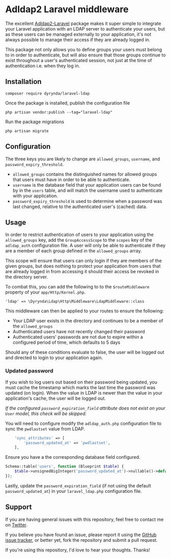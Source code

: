 # Adldap2 Laravel middleware

The excellent [Adldap2-Laravel](https://github.com/Adldap2/Adldap2-Laravel/) package makes it super simple to integrate your Laravel application with an LDAP server to authenticate your users, but as these users can be managed externally to your application, it's not always possible to manage their access if they are already logged in.

This package not only allows you to define groups your users must belong to in order to authenticate, but will also ensure that those groups continue to exist throughout a user's authenticated session, not just at the time of authentication i.e. when they log in.

## Installation

    composer require dyrynda/laravel-ldap

Once the package is installed, publish the configuration file

    php artisan vendor:publish --tag="laravel-ldap"

Run the package migrations

    php artisan migrate

## Configuration

The three keys you are likely to change are `allowed_groups`, `username`, and `password_expiry_threshold`.

* `allowed_groups` contains the distinguished names for allowed groups that users must have in order to be able to authenticate.
* `username` is the database field that your application users can be found by in the `users` table, and will match the username used to authenticate with your application.
* `password_expiry_threshold` is used to determine when a password was last changed, relative to the authenticated user's (cached) data.

## Usage

In order to restrict authentication of users to your application using the `allowed_groups` key, add the `GroupAccessScope` to the `scopes` key of the `adldap_auth` configuration file. A user will only be able to authenticate if they are a member of each group defined in the `allowed_groups` array.

This scope will ensure that users can only login if they are members of the given groups, but does nothing to protect your application from users that are already logged in from accessing it should their access be revoked in the directory server.

To combat this, you can add the following to to the `$routeMiddleware` property of your `app/Http/Kernel.php`.

    'ldap' => \Dyrynda\Ldap\Http\Middleware\LdapMiddleware::class

This middleware can then be applied to your routes to ensure the following:

* Your LDAP user exists in the directory and continues to be a member of the `allowed_groups`
* Authenticated users have not recently changed their password
* Authenticated users' passwords are not due to expire within a configured period of time, which defaults to 5 days

Should any of these conditions evaluate to false, the user will be logged out and directed to login to your application again.

### Updated password

If you wish to log users out based on their password being updated, you must cache the timestamp which marks the last time the password was updated (on login). When the value in LDAP is newer than the value in your application's cache, the user will be logged out.

*If the configured `password_expiration_field` attribute does not exist on your `User` model, this check will be skipped.*

You will need to configure modify the `adldap_auth.php` configuration file to sync the `pwdlastset` value from LDAP.

```php
    'sync_attributes' => [
        'password_updated_at' => 'pwdlastset',
    ],
```

Ensure you have a the corresponding database field configured.

```php
Schema::table('users', function (Blueprint $table) {
    $table->unsignedBigInteger('password_updated_at')->nullable()->default(null);
});
```

Lastly, update the `password_expiration_field` (if not using the default `password_updated_at`) in your `laravel_ldap.php` configuration file.

## Support
If you are having general issues with this repository, feel free to contact me on [Twitter](https://twitter.com/michaeldyrynda).

If you believe you have found an issue, please report it using the [GitHub issue tracker](https://github.com/michaeldyrynda/laravel-ldap/issues), or better yet, fork the repository and submit a pull request.

If you're using this repository, I'd love to hear your thoughts. Thanks!
